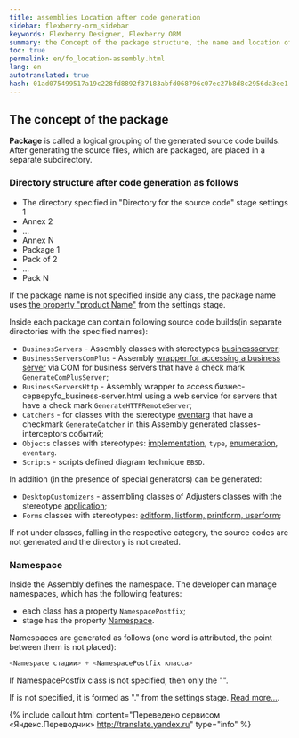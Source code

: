 ```yaml
---
title: assemblies Location after code generation
sidebar: flexberry-orm_sidebar
keywords: Flexberry Designer, Flexberry ORM
summary: the Concept of the package structure, the name and location of the directory of the generated application
toc: true
permalink: en/fo_location-assembly.html
lang: en
autotranslated: true
hash: 01ad075499517a19c228fd8892f37183abfd068796c07ec27b8d8c2956da3ee1
---
```


## The concept of the package

__Package__ is called a logical grouping of the generated source code builds. After generating the source files, which are packaged, are placed in a separate subdirectory.

### Directory structure after code generation as follows

* The directory specified in "Directory for the source code" stage settings
1
* Annex 2
* ...
* Annex N
* Package 1
* Pack of 2
* ...
* Pack N

If the package name is not specified inside any class, the package name uses [the property "product Name"](fd_project-customization.html) from the settings stage.

Inside each package can contain following source code builds(in separate directories with the specified names):

* `BusinessServers` - Assembly classes with stereotypes [businessserver](fd_business-servers.html);
* `BusinessServersComPlus` - Assembly [wrapper for accessing a business server](fo_business-server.html) via COM for business servers that have a check mark `GenerateComPlusServer`;
* `BusinessServersHttp` - Assembly wrapper to access бизнес-серверуfo_business-server.html using a web service for servers that have a check mark `GenerateHTTPRemoteServer`;
* `Catchers` - for classes with the stereotype [eventarg](fd_eventarg.html) that have a checkmark `GenerateCatcher` in this Assembly generated classes-interceptors событий;
* `Objects` classes with stereotypes: [implementation](fd_data-classes.html), `type`, [enumeration](fd_enumerations.html), `eventarg`.
* `Scripts` - scripts defined diagram technique `EBSD`.

In addition (in the presence of special generators) can be generated:

* `DesktopCustomizers` - assembling classes of Adjusters classes with the stereotype [application](fd_additional-stereotypes.html);
* `Forms` classes with stereotypes: [editform, listform, printform, userform](fd_additional-stereotypes.html);

If not under classes, falling in the respective category, the source codes are not generated and the directory is not created.

### Namespace

Inside the Assembly defines the namespace. The developer can manage namespaces, which has the following features:

* each class has a property `NamespacePostfix`;
* stage has the property [Namespace](fd_project-customization.html).

Namespaces are generated as follows (one word is attributed, the point between them is not placed):

``` csharp
<Namespace стадии> + <NamespacePostfix класса>
```
If NamespacePostfix class is not specified, then only the "<Namespace stage>".

If <Namespace stages> is not specified, it is formed as "<company Name>.<Product name>" from the settings stage. [Read more...](fd_project-customization.html).



{% include callout.html content="Переведено сервисом «Яндекс.Переводчик» <http://translate.yandex.ru>" type="info" %}